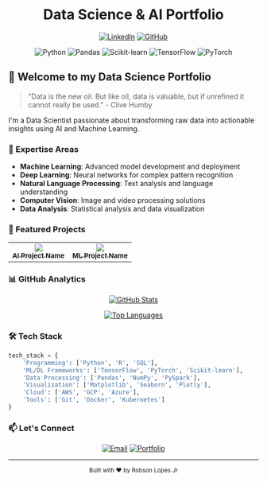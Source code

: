 <div align="center">
  
# Data Science & AI Portfolio

[![LinkedIn](https://img.shields.io/badge/LinkedIn-0077B5?style=for-the-badge&logo=linkedin&logoColor=white)](https://www.linkedin.com/in/robsonlopesjr/)
[![GitHub](https://img.shields.io/badge/GitHub-100000?style=for-the-badge&logo=github&logoColor=white)](https://github.com/robsonlopesjr)

![Python](https://img.shields.io/badge/Python-3776AB?style=flat-square&logo=python&logoColor=white)
![Pandas](https://img.shields.io/badge/Pandas-150458?style=flat-square&logo=pandas&logoColor=white)
![Scikit-learn](https://img.shields.io/badge/Scikit--learn-F7931E?style=flat-square&logo=scikit-learn&logoColor=white)
![TensorFlow](https://img.shields.io/badge/TensorFlow-FF6F00?style=flat-square&logo=tensorflow&logoColor=white)
![PyTorch](https://img.shields.io/badge/PyTorch-EE4C2C?style=flat-square&logo=pytorch&logoColor=white)

</div>

## 👋 Welcome to my Data Science Portfolio

> "Data is the new oil. But like oil, data is valuable, but if unrefined it cannot really be used." - Clive Humby

I'm a Data Scientist passionate about transforming raw data into actionable insights using AI and Machine Learning.

### 🎯 Expertise Areas

- **Machine Learning**: Advanced model development and deployment
- **Deep Learning**: Neural networks for complex pattern recognition
- **Natural Language Processing**: Text analysis and language understanding
- **Computer Vision**: Image and video processing solutions
- **Data Analysis**: Statistical analysis and data visualization

### 🚀 Featured Projects

<table>
  <tr>
    <td align="center">
      <a href="https://github.com/yourusername/project1">
        <img src="https://img.shields.io/badge/-%F0%9F%A4%96%20AI%20Project-blue?style=for-the-badge"/>
        <br />
        <sub><b>AI Project Name</b></sub>
      </a>
    </td>
    <td align="center">
      <a href="https://github.com/yourusername/project2">
        <img src="https://img.shields.io/badge/-%F0%9F%93%8A%20ML%20Project-green?style=for-the-badge"/>
        <br />
        <sub><b>ML Project Name</b></sub>
      </a>
    </td>
  </tr>
</table>

### 📊 GitHub Analytics

<div align="center">
  
[![GitHub Stats](https://github-readme-stats.vercel.app/api?username=robsonlopesjr&show_icons=true&theme=light&hide_border=true&bg_color=ffffff&icon_color=0077B5&title_color=0077B5&text_color=333333)](https://github.com/robsonlopesjr)

[![Top Languages](https://github-readme-stats.vercel.app/api/top-langs/?username=robsonlopesjr&layout=compact&theme=light&hide_border=true&bg_color=ffffff&title_color=0077B5&text_color=333333)](https://github.com/robsonlopesjr)

</div>

### 🛠️ Tech Stack

```python
tech_stack = {
    'Programming': ['Python', 'R', 'SQL'],
    'ML/DL Frameworks': ['TensorFlow', 'PyTorch', 'Scikit-learn'],
    'Data Processing': ['Pandas', 'NumPy', 'PySpark'],
    'Visualization': ['Matplotlib', 'Seaborn', 'Plotly'],
    'Cloud': ['AWS', 'GCP', 'Azure'],
    'Tools': ['Git', 'Docker', 'Kubernetes']
}
```

### 📫 Let's Connect

<div align="center">

[![Email](https://img.shields.io/badge/Email-D14836?style=for-the-badge&logo=gmail&logoColor=white)](mailto:your.email@example.com)
[![Portfolio](https://img.shields.io/badge/Portfolio-000000?style=for-the-badge&logo=About.me&logoColor=white)](https://yourportfolio.com)

</div>

---
<div align="center">
  <sub>Built with ❤️ by Robson Lopes Jr</sub>
</div>
